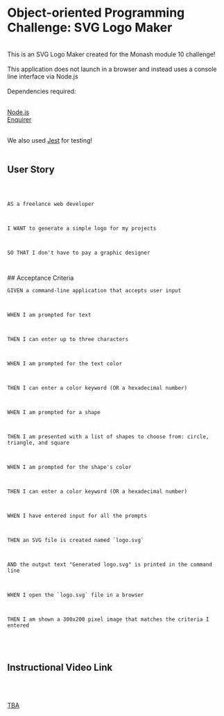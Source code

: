# Object-oriented Programming Challenge: SVG Logo Maker

<br>
This is an SVG Logo Maker created for the Monash module 10 challenge! 
<br>

<br>
This application does not launch in a browser and instead uses a console line interface via Node.js <br>
<br>
Dependencies required: <br>
<br>

[Node.js](https://www.nodejs.org/en) <br>
[Enquirer](https://www.npmjs.com/package/inquirer) <br>
<br>

We also used [Jest](https://www.npmjs.com/package/jest) for testing!
<br>
<br>

## User Story
<code>
<br>
AS a freelance web developer <br>
<br>
I WANT to generate a simple logo for my projects<br>
<br>
SO THAT I don't have to pay a graphic designer<br>
<br>
</code>
## Acceptance Criteria
<br>
<code>
GIVEN a command-line application that accepts user input<br>
<br>
WHEN I am prompted for text <br>
<br>
THEN I can enter up to three characters<br>
<br>
WHEN I am prompted for the text color<br>
<br>
THEN I can enter a color keyword (OR a hexadecimal number)<br>
<br>
WHEN I am prompted for a shape<br>
<br>
THEN I am presented with a list of shapes to choose from: circle, triangle, and square<br>
<br>
WHEN I am prompted for the shape's color<br>
<br>
THEN I can enter a color keyword (OR a hexadecimal number)<br>
<br>
WHEN I have entered input for all the prompts<br>
<br>
THEN an SVG file is created named `logo.svg`<br>
<br>
AND the output text "Generated logo.svg" is printed in the command line<br>
<br>
WHEN I open the `logo.svg` file in a browser<br>
<br>
THEN I am shown a 300x200 pixel image that matches the criteria I entered<br>
</code>
<br>
<br>

## Instructional Video Link
<br>
<br>

[TBA](www.github.com/L10N37/)